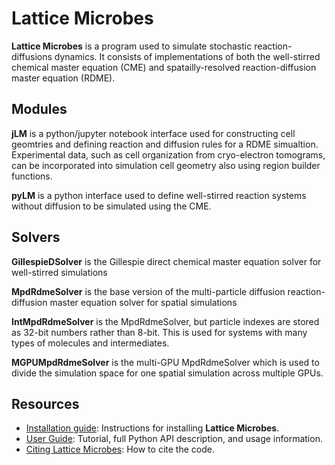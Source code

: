 # Lattice Microbes

**Lattice Microbes** is a program used to simulate stochastic reaction-diffusions dynamics.  It consists of implementations of both the well-stirred chemical master equation (CME) and spatailly-resolved reaction-diffusion master equation (RDME).

## Modules

**jLM** is a python/jupyter notebook interface used for constructing cell geomtries and defining reaction and diffusion rules for a RDME simualtion.  Experimental data, such as cell organization from cryo-electron tomograms, can be incorporated into simulation cell geometry also using region builder functions.

**pyLM** is a python interface used to define well-stirred reaction systems without diffusion to be simulated using the CME.

## Solvers

**GillespieDSolver** is the Gillespie direct chemical master equation solver for well-stirred simulations

**MpdRdmeSolver** is the base version of the multi-particle diffusion reaction-diffusion master equation solver for spatial simulations

**IntMpdRdmeSolver** is the MpdRdmeSolver, but particle indexes are stored as 32-bit numbers rather than 8-bit.  This is used for systems with many types of molecules and intermediates.

**MGPUMpdRdmeSolver** is the multi-GPU MpdRdmeSolver which is used to divide the simulation space for one spatial simulation across multiple GPUs.

## Resources

- [Installation guide](http://faculty.scs.illinois.edu/schulten/software_manuals/LM_2.3_INSTALL_annotations.pdf): Instructions for installing **Lattice Microbes**.
- [User Guide](http://faculty.scs.illinois.edu/schulten/software_manuals/UsersGuide.pdf): Tutorial, full Python API description, and usage information.
- [Citing Lattice Microbes](http://faculty.scs.illinois.edu/schulten/Software2.0.html): How to cite the code.
